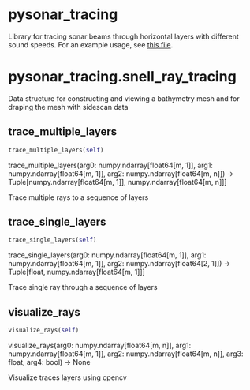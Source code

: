 # pysonar_tracing

Library for tracing sonar beams through horizontal layers with different sound speeds.
For an example usage, see [this file](https://github.com/nilsbore/auvlib/blob/master/src/pysonar_tracing/examples/test_ray_tracing.py).

# pysonar_tracing.snell_ray_tracing
Data structure for constructing and viewing a bathymetry mesh and for draping the mesh with sidescan data
## trace_multiple_layers
```python
trace_multiple_layers(self)
```
trace_multiple_layers(arg0: numpy.ndarray[float64[m, 1]], arg1: numpy.ndarray[float64[m, 1]], arg2: numpy.ndarray[float64[m, n]]) -> Tuple[numpy.ndarray[float64[m, 1]], numpy.ndarray[float64[m, n]]]

Trace multiple rays to a sequence of layers

## trace_single_layers
```python
trace_single_layers(self)
```
trace_single_layers(arg0: numpy.ndarray[float64[m, 1]], arg1: numpy.ndarray[float64[m, 1]], arg2: numpy.ndarray[float64[2, 1]]) -> Tuple[float, numpy.ndarray[float64[m, 1]]]

Trace single ray through a sequence of layers

## visualize_rays
```python
visualize_rays(self)
```
visualize_rays(arg0: numpy.ndarray[float64[m, n]], arg1: numpy.ndarray[float64[m, 1]], arg2: numpy.ndarray[float64[m, n]], arg3: float, arg4: bool) -> None

Visualize traces layers using opencv

